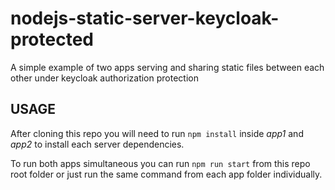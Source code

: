 # nodejs-static-server-keycloak-protected
A simple example of two apps serving and sharing static files between each other under keycloak authorization protection

## USAGE
After cloning this repo you will need to run `npm install` inside *app1* and *app2* to install each server dependencies.

To run both apps simultaneous you can run `npm run start` from this repo root folder or just run the same command from each app folder individually.
